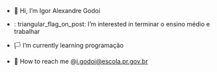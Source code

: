 - :black_flag: Hi, I’m Igor Alexandre Godoi

- : triangular_flag_on_post: I’m interested in terminar o ensino médio e trabalhar 

- :white_flag: I’m currently learning programação

- :checkered_flag: How to reach me @i.godoi@escola.pr.gov.br



